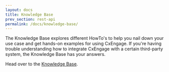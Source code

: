 ```yaml
---
layout: docs
title: Knowledge Base
prev_section: rest-api
permalink: /docs/knowledge-base/
---
```


The Knowledge Base explores different HowTo's to help you nail down your use
case and get hands-on examples for using CxEngage. If you're having trouble
understanding how to integrate CxEngage with a certain third-party system, the Knowledge Base has your answers.

Head over to the [Knowledge Base](http://support.cxengage.com).
